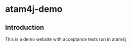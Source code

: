 atam4j-demo
=================

## Introduction
This is a demo website with acceptance tests run in atam4j
